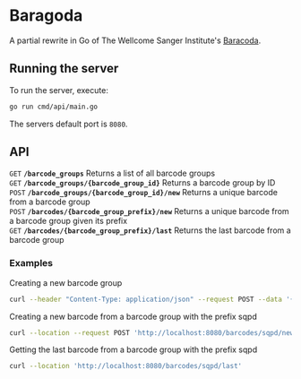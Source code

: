 # Baragoda

A partial rewrite in Go of The Wellcome Sanger Institute's [Baracoda](https://github.com/sanger/baracoda).

## Running the server

To run the server, execute:
```sh
go run cmd/api/main.go
```
The servers default port is `8080`.

## API

<summary><code>GET</code>  <code><b>/barcode_groups</b></code> Returns a list of all barcode groups</summary>

<summary><code>GET</code>  <code><b>/barcode_groups/{barcode_group_id}</b></code> Returns a barcode group by ID</summary>

<summary><code>POST</code> <code><b>/barcode_groups/{barcode_group_id}/new</b></code> Returns a unique barcode from a barcode group</summary>

<summary><code>POST</code> <code><b>/barcodes/{barcode_group_prefix}/new</b></code> Returns a unique barcode from a barcode group given its prefix</summary>

<summary><code>GET</code>  <code><b>/barcodes/{barcode_group_prefix}/last</b></code> Returns the last barcode from a barcode group</summary>


### Examples

Creating a new barcode group
```sh
curl --header "Content-Type: application/json" --request POST --data '{"sequence": "1", "prefix": "new" }' --location http://localhost:8080/barcode_groups/new
```

Creating a new barcode from a barcode group with the prefix sqpd
```sh
curl --location --request POST 'http://localhost:8080/barcodes/sqpd/new'
```

Getting the last barcode from a barcode group with the prefix sqpd
```sh
curl --location 'http://localhost:8080/barcodes/sqpd/last'
```

